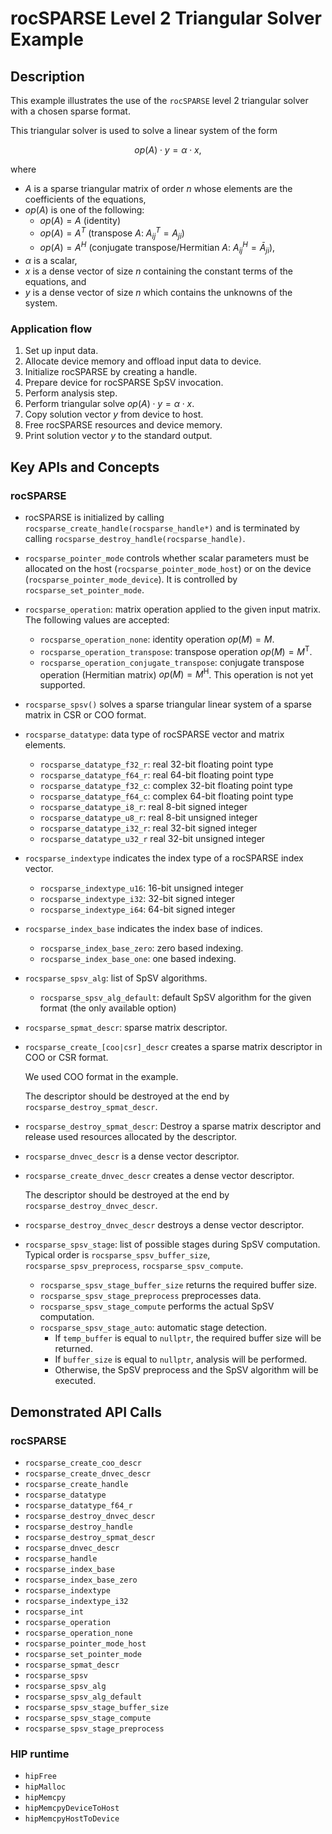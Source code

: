 # rocSPARSE Level 2 Triangular Solver Example

## Description

This example illustrates the use of the `rocSPARSE` level 2 triangular solver with a chosen sparse format.

This triangular solver is used to solve a linear system of the form

$$
op(A) \cdot y = \alpha \cdot x,
$$

where

- $A$ is a sparse triangular matrix of order $n$ whose elements are the coefficients of the equations,
- $op(A)$ is one of the following:
  - $op(A) = A$ (identity)
  - $op(A) = A^T$ (transpose $A$: $A_{ij}^T = A_{ji}$)
  - $op(A) = A^H$ (conjugate transpose/Hermitian $A$: $A_{ij}^H = \bar A_{ji}$),
- $\alpha$ is a scalar,
- $x$ is a dense vector of size $n$ containing the constant terms of the equations, and
- $y$ is a dense vector of size $n$ which contains the unknowns of the system.

### Application flow
1. Set up input data.
2. Allocate device memory and offload input data to device.
3. Initialize rocSPARSE by creating a handle.
4. Prepare device for rocSPARSE SpSV invocation.
5. Perform analysis step.
6. Perform triangular solve $op(A) \cdot y = \alpha \cdot x$.
7. Copy solution vector $y$ from device to host.
8. Free rocSPARSE resources and device memory.
9. Print solution vector $y$ to the standard output.

## Key APIs and Concepts

### rocSPARSE

- rocSPARSE is initialized by calling `rocsparse_create_handle(rocsparse_handle*)` and is terminated by calling `rocsparse_destroy_handle(rocsparse_handle)`.
- `rocsparse_pointer_mode` controls whether scalar parameters must be allocated on the host (`rocsparse_pointer_mode_host`) or on the device (`rocsparse_pointer_mode_device`). It is controlled by `rocsparse_set_pointer_mode`.
- `rocsparse_operation`: matrix operation applied to the given input matrix. The following values are accepted:
  - `rocsparse_operation_none`: identity operation $op(M) = M$.
  - `rocsparse_operation_transpose`: transpose operation $op(M) = M^\mathrm{T}$.
  - `rocsparse_operation_conjugate_transpose`: conjugate transpose operation (Hermitian matrix) $op(M) = M^\mathrm{H}$. This operation is not yet supported.

- `rocsparse_spsv()` solves a sparse triangular linear system of a sparse matrix in CSR or COO format.

- `rocsparse_datatype`: data type of rocSPARSE vector and matrix elements.
  - `rocsparse_datatype_f32_r`: real 32-bit floating point type
  - `rocsparse_datatype_f64_r`: real 64-bit floating point type
  - `rocsparse_datatype_f32_c`: complex 32-bit floating point type
  - `rocsparse_datatype_f64_c`: complex 64-bit floating point type
  - `rocsparse_datatype_i8_r`: real 8-bit signed integer
  - `rocsparse_datatype_u8_r`: real 8-bit unsigned integer
  - `rocsparse_datatype_i32_r`: real 32-bit signed integer
  - `rocsparse_datatype_u32_r` real 32-bit unsigned integer

- `rocsparse_indextype` indicates the index type of a rocSPARSE index vector.
  - `rocsparse_indextype_u16`: 16-bit unsigned integer
  - `rocsparse_indextype_i32`: 32-bit signed integer
  - `rocsparse_indextype_i64`: 64-bit signed integer

- `rocsparse_index_base` indicates the index base of indices.
  - `rocsparse_index_base_zero`: zero based indexing.
  - `rocsparse_index_base_one`: one based indexing.

- `rocsparse_spsv_alg`: list of SpSV algorithms.
  - `rocsparse_spsv_alg_default`: default SpSV algorithm for the given format (the only available option)

- `rocsparse_spmat_descr`: sparse matrix descriptor.
- `rocsparse_create_[coo|csr]_descr` creates a sparse matrix descriptor in COO or CSR format.

  We used COO format in the example.

  The descriptor should be destroyed at the end by `rocsparse_destroy_spmat_descr`.
- `rocsparse_destroy_spmat_descr`: Destroy a sparse matrix descriptor and release used resources allocated by the descriptor.

- `rocsparse_dnvec_descr` is a dense vector descriptor.
- `rocsparse_create_dnvec_descr` creates a dense vector descriptor.

    The descriptor should be destroyed at the end by `rocsparse_destroy_dnvec_descr`.
- `rocsparse_destroy_dnvec_descr` destroys a dense vector descriptor.

- `rocsparse_spsv_stage`: list of possible stages during SpSV computation. Typical order is `rocsparse_spsv_buffer_size`, `rocsparse_spsv_preprocess`, `rocsparse_spsv_compute`.
  - `rocsparse_spsv_stage_buffer_size` returns the required buffer size.
  - `rocsparse_spsv_stage_preprocess` preprocesses data.
  - `rocsparse_spsv_stage_compute` performs the actual SpSV computation.
  - `rocsparse_spsv_stage_auto`: automatic stage detection.
    - If `temp_buffer` is equal to `nullptr`, the required buffer size will be returned.
    - If `buffer_size` is equal to `nullptr`, analysis will be performed.
    - Otherwise, the SpSV preprocess and the SpSV algorithm will be executed.

## Demonstrated API Calls

### rocSPARSE

- `rocsparse_create_coo_descr`
- `rocsparse_create_dnvec_descr`
- `rocsparse_create_handle`
- `rocsparse_datatype`
- `rocsparse_datatype_f64_r`
- `rocsparse_destroy_dnvec_descr`
- `rocsparse_destroy_handle`
- `rocsparse_destroy_spmat_descr`
- `rocsparse_dnvec_descr`
- `rocsparse_handle`
- `rocsparse_index_base`
- `rocsparse_index_base_zero`
- `rocsparse_indextype`
- `rocsparse_indextype_i32`
- `rocsparse_int`
- `rocsparse_operation`
- `rocsparse_operation_none`
- `rocsparse_pointer_mode_host`
- `rocsparse_set_pointer_mode`
- `rocsparse_spmat_descr`
- `rocsparse_spsv`
- `rocsparse_spsv_alg`
- `rocsparse_spsv_alg_default`
- `rocsparse_spsv_stage_buffer_size`
- `rocsparse_spsv_stage_compute`
- `rocsparse_spsv_stage_preprocess`

### HIP runtime

- `hipFree`
- `hipMalloc`
- `hipMemcpy`
- `hipMemcpyDeviceToHost`
- `hipMemcpyHostToDevice`
